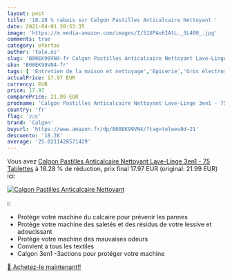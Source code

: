 ```yaml
---
layout: post
title: '18.28 % rabais sur Calgon Pastilles Anticalcaire Nettoyant '
date: 2021-04-01 20:53:35
image: 'https://m.media-amazon.com/images/I/51XPAohIAtL._SL400_.jpg'
comments: true
category: ofertas
author: 'tole.es'
slug: 'B00EK99VN4-fr Calgon Pastilles Anticalcaire Nettoyant Lave-Linge 3en1 -...'
sku: 'B00EK99VN4-fr'
tags: [ 'Entretien de la maison et nettoyage','Epicerie','Gros électroménager','Lave-linges','Lave-linges et sèche-linges','Lave-vaisselle','calgon','Épicerie', ]
actualPrice: 17.97 EUR
currency: EUR
price: 17.97
comparePrice: 21.99 EUR
prodname: 'Calgon Pastilles Anticalcaire Nettoyant Lave-Linge 3en1 - 75 Tablettes'
country: 'fr'
flag: '🇫🇷'
brand: 'Calgon'
buyurl: 'https://www.amazon.fr/dp/B00EK99VN4/?tag=tolees0d-21'
descuento: '18.28'
average: '25.0211428571429'
---
```


Vous avez [Calgon Pastilles Anticalcaire Nettoyant Lave-Linge 3en1 - 75 Tablettes](https://www.amazon.fr/dp/B00EK99VN4/?tag=tolees0d-21)  à  18.28 % de réduction, prix final  17.97 EUR (original: 21.99 EUR) ici:

[![Calgon Pastilles Anticalcaire Nettoyant ](https://m.media-amazon.com/images/I/51XPAohIAtL._SL400_.jpg)](https://www.amazon.fr/dp/B00EK99VN4/?tag=tolees0d-21)

ℹ️:

- Protège votre machine du calcaire pour prévenir les pannes
- Protège votre machine des saletés et des résidus de votre lessive et adoucissant
- Protège votre machine des mauvaises odeurs
- Convient à tous les textiles
- Calgon 3en1 -3actions pour protéger votre machine

[🛒 Achetez-le maintenant!!](https://www.amazon.fr/dp/B00EK99VN4/?tag=tolees0d-21)
